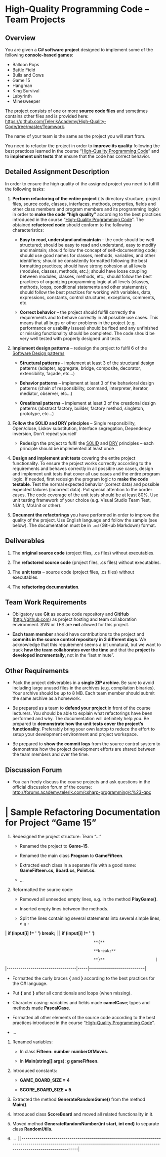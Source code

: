High-Quality Programming Code – Team Projects
=============================================

Overview
--------

You are given a **C\# software project** designed to implement some of the following **console-based games**:

-   Balloon Pops
-   Battle Field
-   Bulls and Cows
-   Game 15
-   Hangman
-   King Survival
-   Labyrinth
-   Minesweeper

The project consists of one or more **source code files** and sometimes contains other files and is provided here: <https://github.com/TelerikAcademy/High-Quality-Code/tree/master/Teamwork>.

The name of your team is the same as the project you will start from.

You need to refactor the project in order to **improve its quality** following the best practices learned in the course “[High-Quality Programming Code](http://telerikacademy.com/Courses/Courses/Details/244)” and to **implement unit tests** that ensure that the code has correct behavior.

Detailed Assignment Description
-------------------------------

In order to ensure the high quality of the assigned project you need to fulfill the following tasks:

1.  **Perform refactoring of the entire project** (its directory structure, project files, source code, classes, interfaces, methods, properties, fields and other class members and program members and its programming logic) in order to **make the code “high quality”** according to the best practices introduced in the course “[High-Quality Programming Code](http://telerikacademy.com/Courses/Courses/Details/174)”. The obtained **refactored code** should conform to the following characteristics:

    -   **Easy to read, understand and maintain** – the code should be well structured; should be easy to read and understand, easy to modify and maintain; should follow the concept of self-documenting code; should use good names for classes, methods, variables, and other identifiers; should be consistently formatted following the best formatting practices; should have strong cohesion at all levels (modules, classes, methods, etc.); should have loose coupling between modules, classes, methods, etc.; should follow the best practices of organizing programming logic at all levels (classes, methods, loops, conditional statements and other statements); should follow the best practices for working with variables, data, expressions, constants, control structures, exceptions, comments, etc.

    -   **Correct behavior** – the project should fulfill correctly the requirements and to behave correctly in all possible use cases. This means that all bugs or other problems in the project (e.g. performance or usability issues) should be fixed and any unfinished or missing functionality should be completed. The code should be very well tested with properly designed unit tests.

2.  **Implement design patterns** – redesign the project to fulfil 6 of the [Software Design patterns](http://en.wikipedia.org/wiki/Software_design_pattern)

    -   **Structural patterns** – implement at least 3 of the structural design patterns (adapter, aggregate, bridge, composite, decorator, extensibility, façade, etc…)

    -   **Behavior patterns** – implement at least 3 of the behavioral design patterns (chain of responsibility, command, interpreter, iterator, mediator, observer, etc…)

    -   **Creational patterns** – implement at least 3 of the creational design patterns (abstract factory, builder, factory method, singleton, prototype, etc…)

3.  **Follow the SOLID and DRY principles** – Single responsibility, Open/close, Liskov substitution, Interface segregation, Dependency inversion, Don't repeat yourself

    -   Redesign the project to fulfil the [SOLID](http://en.wikipedia.org/wiki/Solid) and [DRY](http://en.wikipedia.org/wiki/Don't_repeat_yourself) principles – each principle should be implemented at least once

4.  **Design and implement unit tests** covering the entire project functionality. To ensure the project works correctly according to the requirements and behaves correctly in all possible use cases, design and implement unit tests that cover all use cases and the entire program logic. If needed, first redesign the program logic to **make the code testable**. Test the normal expected behavior (correct data) and possible expected failures (incorrect data). Put special attention to the border cases. The code coverage of the unit tests should be at least 80%. Use unit testing framework of your choice (e.g. Visual Studio Team Test, NUnit, MbUnit or other).

5.  **Document the refactorings** you have performed in order to improve the quality of the project. Use English language and follow the sample (see below). The documentation must be in `.md` (GitHub Markdown) format.

Deliverables
------------

1.  The **original source code** (project files, .cs files) without executables.

2.  The **refactored source code** (project files, .cs files) without executables.

3.  The **unit tests** – source code (project files, .cs files) without executables.

4.  The **refactoring documentation**.

Team Work Requirements
----------------------

-   Obligatory use **Git** as source code repository and **GitHub** (<http://github.com>) as project hosting and team collaboration environment. SVN or TFS are **not** allowed for this project.

-   **Each team member** should have contributions to the project and **commits in the source control repository in 3 different days**. We acknowledge that this requirement seems a bit unnatural, but we want to track **how the team collaborates over the time** and that the **project is developed incrementally**, not in the “last minute”.

Other Requirements
------------------

-   Pack the project deliverables in a **single ZIP archive**. Be sure to avoid including large unused files in the archives (e.g. compilation binaries). Your archive should be up to 8 MB. Each team member should submit the same archive as a homework.

-   Be prepared as a team to **defend your project** in front of the course lecturers. You should be able to explain what refactorings have been performed and why. The documentation will definitely help you. Be prepared to **demonstrate how the unit tests cover the project’s functionality**. Preferably bring your own laptop to reduce the effort to setup your development environment and project workspace.

-   Be prepared to **show the commit logs** from the source control system to demonstrate how the project development efforts are shared between the team members and over the time.

Discussion Forum
----------------

-   You can freely discuss the course projects and ask questions in the official discussion forum of the course: <http://forums.academy.telerik.com/csharp-programming/c%23-qpc>

| Sample Refactoring Documentation for Project “Game 15”                                                                                                                          
 ======================================================                                                                                                                           
                                                                                                                                                                                  
 1.  Redesigned the project structure: Team “…”                                                                                                                                   
                                                                                                                                                                                  
     -   Renamed the project to **Game-15**.                                                                                                                                      
                                                                                                                                                                                  
     -   Renamed the main class **Program** to **GameFifteen**.                                                                                                                   
                                                                                                                                                                                  
     -   Extracted each class in a separate file with a good name: **GameFifteen.cs**, **Board.cs**, **Point.cs**.                                                                
                                                                                                                                                                                  
     -   …                                                                                                                                                                        
                                                                                                                                                                                  
 2.  Reformatted the source code:                                                                                                                                                 
                                                                                                                                                                                  
     -   Removed all unneeded empty lines, e.g. in the method **PlayGame()**.                                                                                                     
                                                                                                                                                                                  
     -   Inserted empty lines between the methods.                                                                                                                                
                                                                                                                                                                                  
     -   Split the lines containing several statements into several simple lines, e.g.:                                                                                           
                                                                                                                                                                                  
 | **if (input\[i\] != ' ') break;** |     | **if (input\[i\] != ' ')**                                                                                                           
                                                                                                                                                                                  
                                            **{**                                                                                                                                 
                                                                                                                                                                                  
                                            **break;**                                                                                                                            
                                                                                                                                                                                  
                                            **}**                       |                                                                                                         
 |-----------------------------------|-----|----------------------------|                                                                                                         
                                                                                                                                                                                  
 -   Formatted the curly braces **{** and **}** according to the best practices for the C\# language.                                                                             
                                                                                                                                                                                  
 -   Put **{** and **}** after all conditionals and loops (when missing).                                                                                                         
                                                                                                                                                                                  
 -   Character casing: variables and fields made **camelCase**; types and methods made **PascalCase**.                                                                            
                                                                                                                                                                                  
 -   Formatted all other elements of the source code according to the best practices introduced in the course “[High-Quality Programming Code](http://codecourse.telerik.com/)”.  
                                                                                                                                                                                  
 -   …                                                                                                                                                                            
                                                                                                                                                                                  
 1.  Renamed variables:                                                                                                                                                           
                                                                                                                                                                                  
     -   In class **Fifteen**: **number** **numberOfMoves**.                                                                                                                      
                                                                                                                                                                                  
     -   In **Main(string\[\] args)**: **g** **gameFifteen**.                                                                                                                     
                                                                                                                                                                                  
 2.  Introduced constants:                                                                                                                                                        
                                                                                                                                                                                  
     -   **GAME\_BOARD\_SIZE = 4**                                                                                                                                                
                                                                                                                                                                                  
     -   **SCORE\_BOARD\_SIZE = 5**.                                                                                                                                              
                                                                                                                                                                                  
 3.  Extracted the method **GenerateRandomGame()** from the method **Main()**.                                                                                                    
                                                                                                                                                                                  
 4.  Introduced class **ScoreBoard** and moved all related functionality in it.                                                                                                   
                                                                                                                                                                                  
 5.  Moved method **GenerateRandomNumber(int start, int end)** to separate class **RandomUtils**.                                                                                 
                                                                                                                                                                                  
 6.  …                                                                                                                                                                            |
|---------------------------------------------------------------------------------------------------------------------------------------------------------------------------------|


